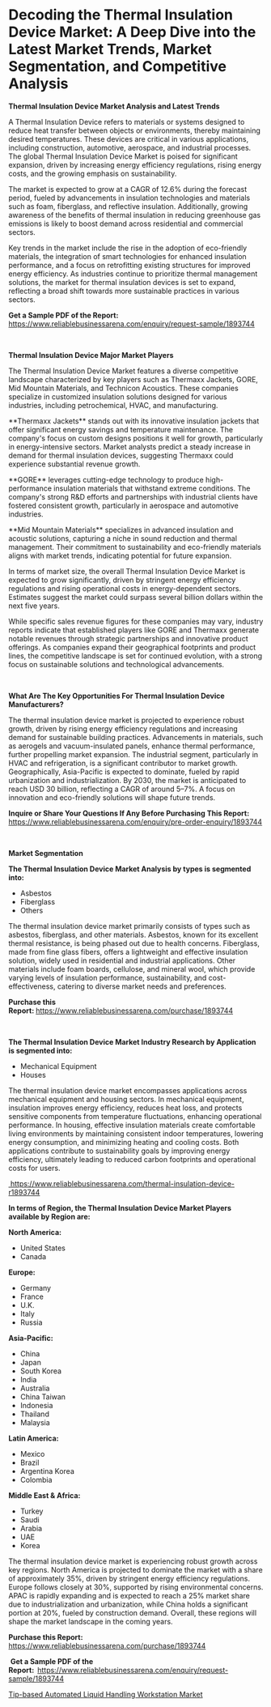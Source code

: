 <p><h1>Decoding the Thermal Insulation Device Market: A Deep Dive into the Latest Market Trends, Market Segmentation, and Competitive Analysis</h1></p><p><strong>Thermal Insulation Device Market Analysis and Latest Trends</strong></p>
<p><p>A Thermal Insulation Device refers to materials or systems designed to reduce heat transfer between objects or environments, thereby maintaining desired temperatures. These devices are critical in various applications, including construction, automotive, aerospace, and industrial processes. The global Thermal Insulation Device Market is poised for significant expansion, driven by increasing energy efficiency regulations, rising energy costs, and the growing emphasis on sustainability.</p><p>The market is expected to grow at a CAGR of 12.6% during the forecast period, fueled by advancements in insulation technologies and materials such as foam, fiberglass, and reflective insulation. Additionally, growing awareness of the benefits of thermal insulation in reducing greenhouse gas emissions is likely to boost demand across residential and commercial sectors. </p><p>Key trends in the market include the rise in the adoption of eco-friendly materials, the integration of smart technologies for enhanced insulation performance, and a focus on retrofitting existing structures for improved energy efficiency. As industries continue to prioritize thermal management solutions, the market for thermal insulation devices is set to expand, reflecting a broad shift towards more sustainable practices in various sectors.</p></p>
<p><strong>Get a Sample PDF of the Report:&nbsp;</strong> <a href="https://www.reliablebusinessarena.com/enquiry/request-sample/1893744?utm_campaign=2300&utm_medium=2&utm_source=Github&utm_content=ia&utm_term=01032025&utm_id=thermal-insulation-device">https://www.reliablebusinessarena.com/enquiry/request-sample/1893744</a></p>
<p>&nbsp;</p>
<p><strong>Thermal Insulation Device Major Market Players</strong></p>
<p><p>The Thermal Insulation Device Market features a diverse competitive landscape characterized by key players such as Thermaxx Jackets, GORE, Mid Mountain Materials, and Technicon Acoustics. These companies specialize in customized insulation solutions designed for various industries, including petrochemical, HVAC, and manufacturing.</p><p>**Thermaxx Jackets** stands out with its innovative insulation jackets that offer significant energy savings and temperature maintenance. The company's focus on custom designs positions it well for growth, particularly in energy-intensive sectors. Market analysts predict a steady increase in demand for thermal insulation devices, suggesting Thermaxx could experience substantial revenue growth.</p><p>**GORE** leverages cutting-edge technology to produce high-performance insulation materials that withstand extreme conditions. The company's strong R&D efforts and partnerships with industrial clients have fostered consistent growth, particularly in aerospace and automotive industries.</p><p>**Mid Mountain Materials** specializes in advanced insulation and acoustic solutions, capturing a niche in sound reduction and thermal management. Their commitment to sustainability and eco-friendly materials aligns with market trends, indicating potential for future expansion.</p><p>In terms of market size, the overall Thermal Insulation Device Market is expected to grow significantly, driven by stringent energy efficiency regulations and rising operational costs in energy-dependent sectors. Estimates suggest the market could surpass several billion dollars within the next five years.</p><p>While specific sales revenue figures for these companies may vary, industry reports indicate that established players like GORE and Thermaxx generate notable revenues through strategic partnerships and innovative product offerings. As companies expand their geographical footprints and product lines, the competitive landscape is set for continued evolution, with a strong focus on sustainable solutions and technological advancements.</p></p>
<p>&nbsp;</p>
<p><strong>What Are The Key Opportunities For Thermal Insulation Device Manufacturers?</strong></p>
<p><p>The thermal insulation device market is projected to experience robust growth, driven by rising energy efficiency regulations and increasing demand for sustainable building practices. Advancements in materials, such as aerogels and vacuum-insulated panels, enhance thermal performance, further propelling market expansion. The industrial segment, particularly in HVAC and refrigeration, is a significant contributor to market growth. Geographically, Asia-Pacific is expected to dominate, fueled by rapid urbanization and industrialization. By 2030, the market is anticipated to reach USD 30 billion, reflecting a CAGR of around 5–7%. A focus on innovation and eco-friendly solutions will shape future trends.</p></p>
<p><strong>Inquire or Share Your Questions If Any Before Purchasing This Report:</strong> <a href="https://www.reliablebusinessarena.com/enquiry/pre-order-enquiry/1893744?utm_campaign=2300&utm_medium=2&utm_source=Github&utm_content=ia&utm_term=01032025&utm_id=thermal-insulation-device">https://www.reliablebusinessarena.com/enquiry/pre-order-enquiry/1893744</a></p>
<p>&nbsp;</p>
<p><strong>Market Segmentation</strong></p>
<p><strong>The Thermal Insulation Device Market Analysis by types is segmented into:</strong></p>
<p><ul><li>Asbestos</li><li>Fiberglass</li><li>Others</li></ul></p>
<p><p>The thermal insulation device market primarily consists of types such as asbestos, fiberglass, and other materials. Asbestos, known for its excellent thermal resistance, is being phased out due to health concerns. Fiberglass, made from fine glass fibers, offers a lightweight and effective insulation solution, widely used in residential and industrial applications. Other materials include foam boards, cellulose, and mineral wool, which provide varying levels of insulation performance, sustainability, and cost-effectiveness, catering to diverse market needs and preferences.</p></p>
<p><strong>Purchase this Report:&nbsp;</strong><a href="https://www.reliablebusinessarena.com/purchase/1893744?utm_campaign=2300&utm_medium=2&utm_source=Github&utm_content=ia&utm_term=01032025&utm_id=thermal-insulation-device">https://www.reliablebusinessarena.com/purchase/1893744</a></p>
<p>&nbsp;</p>
<p><strong>The Thermal Insulation Device Market Industry Research by Application is segmented into:</strong></p>
<p><ul><li>Mechanical Equipment</li><li>Houses</li></ul></p>
<p><p>The thermal insulation device market encompasses applications across mechanical equipment and housing sectors. In mechanical equipment, insulation improves energy efficiency, reduces heat loss, and protects sensitive components from temperature fluctuations, enhancing operational performance. In housing, effective insulation materials create comfortable living environments by maintaining consistent indoor temperatures, lowering energy consumption, and minimizing heating and cooling costs. Both applications contribute to sustainability goals by improving energy efficiency, ultimately leading to reduced carbon footprints and operational costs for users.</p></p>
<p><a href="https://www.reliablebusinessarena.com/thermal-insulation-device-r1893744?utm_campaign=2300&utm_medium=2&utm_source=Github&utm_content=ia&utm_term=01032025&utm_id=thermal-insulation-device">&nbsp;https://www.reliablebusinessarena.com/thermal-insulation-device-r1893744</a></p>
<p><strong>In terms of Region, the Thermal Insulation Device Market Players available by Region are:</strong></p>
<p>
    <p> <strong> North America: </strong>
        <ul>
            <li>United States</li>
            <li>Canada</li>
        </ul>
        </p> 
    <p> <strong> Europe: </strong>
        <ul>
            <li>Germany</li>
            <li>France</li>
            <li>U.K.</li>
            <li>Italy</li>
            <li>Russia</li>
        </ul>
        </p> 
    <p> <strong> Asia-Pacific: </strong>
        <ul>
            <li>China</li>
            <li>Japan</li>
            <li>South Korea</li>
            <li>India</li>
            <li>Australia</li>
            <li>China Taiwan</li>
            <li>Indonesia</li>
            <li>Thailand</li>
            <li>Malaysia</li>
        </ul>
        </p> 
    <p> <strong> Latin America: </strong>
        <ul>
            <li>Mexico</li>
            <li>Brazil</li>
            <li>Argentina Korea</li>
            <li>Colombia</li>
        </ul>
        </p> 
    <p> <strong> Middle East & Africa: </strong>
        <ul>
            <li>Turkey</li>
            <li>Saudi</li>
            <li>Arabia</li>
            <li>UAE</li>
            <li>Korea</li>
        </ul>
    </p>
    </p>
<p><p>The thermal insulation device market is experiencing robust growth across key regions. North America is projected to dominate the market with a share of approximately 35%, driven by stringent energy efficiency regulations. Europe follows closely at 30%, supported by rising environmental concerns. APAC is rapidly expanding and is expected to reach a 25% market share due to industrialization and urbanization, while China holds a significant portion at 20%, fueled by construction demand. Overall, these regions will shape the market landscape in the coming years.</p></p>
<p><strong>Purchase this Report: </strong><a href="https://www.reliablebusinessarena.com/purchase/1893744?utm_campaign=2300&utm_medium=2&utm_source=Github&utm_content=ia&utm_term=01032025&utm_id=thermal-insulation-device">https://www.reliablebusinessarena.com/purchase/1893744</a></p>
<p>&nbsp;<strong>Get a Sample PDF of the Report:&nbsp;&nbsp;</strong><a href="https://www.reliablebusinessarena.com/enquiry/request-sample/1893744?utm_campaign=2300&utm_medium=2&utm_source=Github&utm_content=ia&utm_term=01032025&utm_id=thermal-insulation-device">https://www.reliablebusinessarena.com/enquiry/request-sample/1893744</a></p>
<p><strong></strong></p>
<p><p><a href="https://github.com/ParvinKhatun77/Market-Research-Report-List-1/blob/main/tip-based-automated-liquid-handling-workstation-market.md?utm_campaign=2300&utm_medium=2&utm_source=Github&utm_content=ia&utm_term=01032025&utm_id=thermal-insulation-device">Tip-based Automated Liquid Handling Workstation Market</a></p></p>